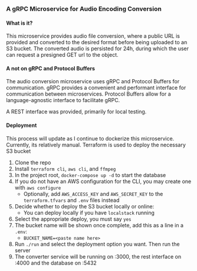 ### A gRPC Microservice for Audio Encoding Conversion

#### What is it? 
This microservice provides audio file conversion, where a public URL is provided
and converted to the desired format before being uploaded to an S3 bucket. The converted audio
is persisted for 24h, during which the user can request a presigned GET url 
to the object.

#### A not on gRPC and Protocol Buffers
The audio conversion microservice uses gRPC and Protocol Buffers for communication.
gRPC provides a convenient and performant interface for communication between microservices.
Protocol Buffers allow for a language-agnostic interface to facilitate gRPC.

A REST interface was provided, primarily for local testing.

#### Deployment
This process will update as I continue to dockerize this microservice. Currently, its relatively manual.
Terraform is used to deploy the necessary S3 bucket

1. Clone the repo 
2. Install `terraform cli`, `aws cli`, and `ffmpeg`
3. In the project root, `docker-compose up -d` to start the database
4. If you do not have an AWS configuration for the CLI, you may create one with `aws configure`
    - Optionally, add `AWS_ACCESS_KEY` and `AWS_SECRET_KEY` to the `terraform.tfvars` and `.env` files instead
5. Decide whether to deploy the S3 bucket locally or online: 
    - You can deploy locally if you have `localstack` running
6. Select the appropriate deploy, you must say `yes`
7. The bucket name will be shown once complete, add this as a line in a `.env`:
    - `BUCKET_NAME=<paste name here>`
8. Run `./run` and select the deployment option you want. Then run the server
9. The converter service will be running on :3000, the rest interface on :4000 and the database
on :5432